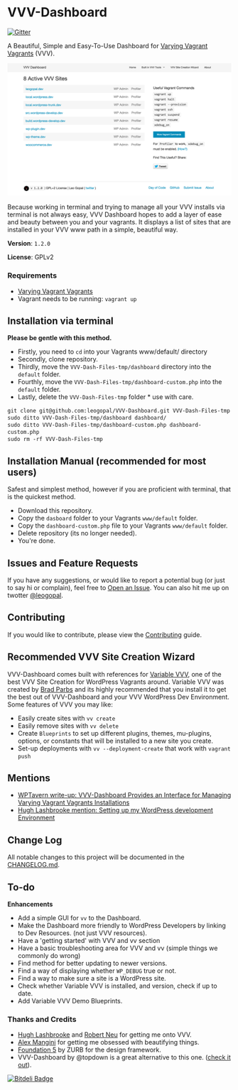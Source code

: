 VVV-Dashboard 
=============

[![Gitter](https://badges.gitter.im/Join%20Chat.svg)](https://gitter.im/leogopal/VVV-Dashboard?utm_source=badge&utm_medium=badge&utm_campaign=pr-badge&utm_content=badge)

A Beautiful, Simple and Easy-To-Use Dashboard for [Varying Vagrant Vagrants](https://github.com/Varying-Vagrant-Vagrants/VVV) (VVV).

![image](https://raw.githubusercontent.com/leogopal/VVV-Dashboard/master/dashboard-screenshot.png)

Because working in terminal and trying to manage all your VVV installs via terminal is not always easy, VVV Dashboard hopes to add a layer of ease and beauty between you and your vagrants. It displays a list of sites that are installed in your VVV www path in a simple, beautiful way.

**Version**: `1.2.0`

**License**: GPLv2

### Requirements

- [Varying Vagrant Vagrants](https://github.com/Varying-Vagrant-Vagrants/VVV)
- Vagrant needs to be running: `vagrant up`

## Installation via terminal

**Please be gentle with this method.**

- Firstly, you need to `cd` into your Vagrants www/default/ directory
- Secondly, clone repository.
- Thirdly, move the `VVV-Dash-Files-tmp/dashboard` directory into the `default` folder.
- Fourthly, move the `VVV-Dash-Files-tmp/dashboard-custom.php` into the `default` folder.
- Lastly, delete the `VVV-Dash-Files-tmp` folder * use with care.

```
git clone git@github.com:leogopal/VVV-Dashboard.git VVV-Dash-Files-tmp
sudo ditto VVV-Dash-Files-tmp/dashboard dashboard/
sudo ditto VVV-Dash-Files-tmp/dashboard-custom.php dashboard-custom.php
sudo rm -rf VVV-Dash-Files-tmp
```

## Installation Manual (recommended for most users)

Safest and simplest method, however if you are proficient with terminal, that is the quickest method.

- Download this repository.
- Copy the `dasboard` folder to your Vagrants `www/default` folder.
- Copy the `dashboard-custom.php` file to your Vagrants `www/default` folder.
- Delete repository (its no longer needed).
- You're done.

## Issues and Feature Requests

If you have any suggestions, or would like to report a potential bug (or just to say hi or complain), feel free to [Open an Issue](https://github.com/leogopal/VVV-Dashboard/issues/new). You can also hit me up on twotter [@leogopal](https://twitter.com/leogopal).

## Contributing

If you would like to contribute, please view the [Contributing](https://github.com/leogopal/VVV-Dashboard/blob/master/CONTRIBUTING.md) guide.

## Recommended VVV Site Creation Wizard

VVV-Dashboard comes built with references for [Variable VVV](https://github.com/bradp/vv), one of the best VVV Site Creation for WordPress Vagrants around. Variable VVV was created by [Brad Parbs](https://github.com/bradp) and its highly recommended that you install it to get the best out of VVV-Dashboard and your VVV WordPress Dev Environment. Some features of VVV you may like:

- Easily create sites with `vv create`
- Easily remove sites with `vv delete`
- Create `Blueprints` to set up different plugins, themes, mu-plugins, options, or constants that will be installed to a new site you create.
- Set-up deployments with `vv --deployment-create` that work with `vagrant push`

## Mentions

- [WPTavern write-up: VVV-Dashboard Provides an Interface for Managing Varying Vagrant Vagrants Installations](http://wptavern.com/vvv-dashboard-provides-an-interface-for-managing-varying-vagrant-vagrants-installations)
- [Hugh Lashbrooke mention: Setting up my WordPress development Environment](http://www.hughlashbrooke.com/2014/11/my-wordpress-development-environment/)

## Change Log

All notable changes to this project will be documented in the [CHANGELOG.md](https://github.com/leogopal/VVV-Dashboard/blob/master/CHANGELOG.md).

## To-do
**Enhancements**

* Add a simple GUI for `vv` to the Dashboard.
* Make the Dashboard more friendly to WordPress Developers by linking to Dev Resources. (not just VVV resources).
* Have a 'getting started' with VVV and vv section
* Have a basic troubleshooting area for VVV and vv (simple things we commonly do wrong)
* Find method for better updating to newer versions.
* Find a way of displaying whether `WP_DEBUG` true or not.
* Find a way to make sure a site is a WordPress site.
* Check whether Variable VVV is installed, and version, check if up to date.
* Add Variable VVV Demo Blueprints.

### Thanks and Credits

- [Hugh Lashbrooke](https://twitter.com/hlashbrooke) and [Robert Neu](https://twitter.com/rob_neu) for getting me onto VVV.
- [Alex Mangini](http://kolakube.com) for getting me obsessed with beautifying things.
- [Foundation 5](http://foundation.zurb.com/docs/) by ZURB for the design framework.
- VVV-Dashboard by @topdown is a great alternative to this one. ([check it out](https://github.com/topdown/VVV-Dashboard)).


[![Bitdeli Badge](https://d2weczhvl823v0.cloudfront.net/leogopal/vvv-dashboard/trend.png)](https://bitdeli.com/free "Bitdeli Badge")

